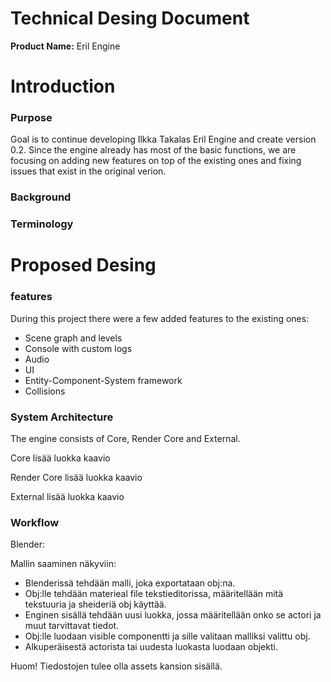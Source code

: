 # Technical Desing Document

**Product Name:** Eril Engine

# Introduction
### Purpose
Goal is to continue developing Ilkka Takalas Eril Engine and create version 0.2. Since the engine already has most of the basic functions, we are focusing on adding new features on top of the existing ones and fixing issues that exist in the original verion. 

### Background


### Terminology


# Proposed Desing
### features
During this project there were a few added features to the existing ones:
- Scene graph and levels
- Console with custom logs
- Audio
- UI
- Entity-Component-System framework
- Collisions

### System Architecture
The engine consists of Core, Render Core and External.

Core
lisää luokka kaavio

Render Core
lisää luokka kaavio

External
lisää luokka kaavio

### Workflow
Blender:



Mallin saaminen näkyviin:
- Blenderissä tehdään malli, joka exportataan obj:na.
- Obj:lle tehdään materieal file tekstieditorissa, määritellään mitä tekstuuria ja sheideriä obj käyttää.
- Enginen sisällä tehdään uusi luokka, jossa määritellään onko se actori ja muut tarvittavat tiedot.
- Obj:lle luodaan visible componentti ja sille valitaan malliksi valittu obj.
- Alkuperäisestä actorista tai uudesta luokasta luodaan objekti.

Huom! Tiedostojen tulee olla assets kansion sisällä.


